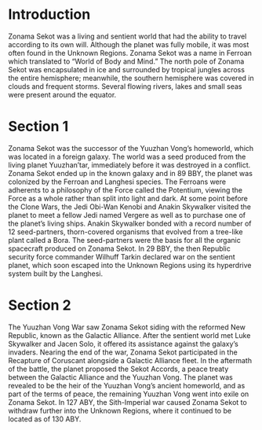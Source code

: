 # Introduction

Zonama Sekot was a living and sentient world that had the ability to travel according to its own will.
Although the planet was fully mobile, it was most often found in the Unknown Regions.
Zonama Sekot was a name in Ferroan which translated to “World of Body and Mind.” The north pole of Zonama Sekot was encapsulated in ice and surrounded by tropical jungles across the entire hemisphere; meanwhile, the southern hemisphere was covered in clouds and frequent storms.
Several flowing rivers, lakes and small seas were present around the equator.

# Section 1

Zonama Sekot was the successor of the Yuuzhan Vong’s homeworld, which was located in a foreign galaxy.
The world was a seed produced from the living planet Yuuzhan’tar, immediately before it was destroyed in a conflict.
Zonama Sekot ended up in the known galaxy and in 89 BBY, the planet was colonized by the Ferroan and Langhesi species.
The Ferroans were adherents to a philosophy of the Force called the Potentium, viewing the Force as a whole rather than split into light and dark.
At some point before the Clone Wars, the Jedi Obi-Wan Kenobi and Anakin Skywalker visited the planet to meet a fellow Jedi named Vergere as well as to purchase one of the planet’s living ships.
Anakin Skywalker bonded with a record number of 12 seed-partners, thorn-covered organisms that evolved from a tree-like plant called a Bora.
The seed-partners were the basis for all the organic spacecraft produced on Zonama Sekot.
In 29 BBY, the then Republic security force commander Wilhuff Tarkin declared war on the sentient planet, which soon escaped into the Unknown Regions using its hyperdrive system built by the Langhesi.

# Section 2

The Yuuzhan Vong War saw Zonama Sekot siding with the reformed New Republic, known as the Galactic Alliance.
After the sentient world met Luke Skywalker and Jacen Solo, it offered its assistance against the galaxy’s invaders.
Nearing the end of the war, Zonama Sekot participated in the Recapture of Coruscant alongside a Galactic Alliance fleet.
In the aftermath of the battle, the planet proposed the Sekot Accords, a peace treaty between the Galactic Alliance and the Yuuzhan Vong.
The planet was revealed to be the heir of the Yuuzhan Vong’s ancient homeworld, and as part of the terms of peace, the remaining Yuuzhan Vong went into exile on Zonama Sekot.
In 127 ABY, the Sith-Imperial war caused Zonama Sekot to withdraw further into the Unknown Regions, where it continued to be located as of 130 ABY.
